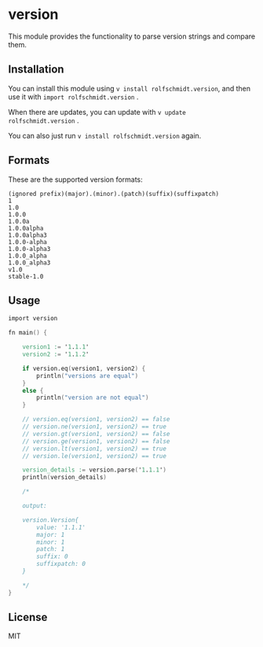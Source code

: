 # version

This module provides the functionality to parse version strings and compare them.

## Installation

You can install this module using `v install rolfschmidt.version`, and
then use it with `import rolfschmidt.version` .

When there are updates, you can update with `v update rolfschmidt.version` .

You can also just run `v install rolfschmidt.version` again.

## Formats

These are the supported version formats:

```
(ignored prefix)(major).(minor).(patch)(suffix)(suffixpatch)
1
1.0
1.0.0
1.0.0a
1.0.0alpha
1.0.0alpha3
1.0.0-alpha
1.0.0-alpha3
1.0.0_alpha
1.0.0_alpha3
v1.0
stable-1.0
```

## Usage

```v
import version

fn main() {

    version1 := '1.1.1'
    version2 := '1.1.2'

    if version.eq(version1, version2) {
        println("versions are equal")
    }
    else {
        println("version are not equal")
    }

    // version.eq(version1, version2) == false
    // version.ne(version1, version2) == true
    // version.gt(version1, version2) == false
    // version.ge(version1, version2) == false
    // version.lt(version1, version2) == true
    // version.le(version1, version2) == true

    version_details := version.parse('1.1.1')
    println(version_details)

    /*

    output:

    version.Version{
        value: '1.1.1'
        major: 1
        minor: 1
        patch: 1
        suffix: 0
        suffixpatch: 0
    }

    */
}
```

## License

MIT